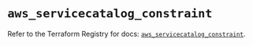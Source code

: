 # `aws_servicecatalog_constraint`

Refer to the Terraform Registry for docs: [`aws_servicecatalog_constraint`](https://registry.terraform.io/providers/hashicorp/aws/4.54.0/docs/resources/servicecatalog_constraint).
